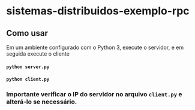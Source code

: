 # sistemas-distribuidos-exemplo-rpc

## Como usar
Em um ambiente configurado com o Python 3, execute o servidor, e em seguida execute o cliente
#### `python server.py`
#### `python client.py`

### Importante verificar o IP do servidor no arquivo `client.py` e alterá-lo se necessário.
